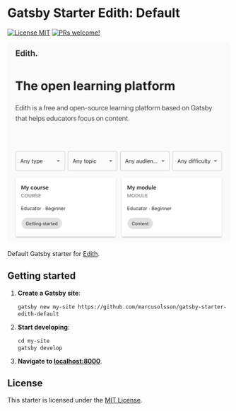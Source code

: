 # Gatsby Starter Edith: Default

[![License MIT](https://img.shields.io/badge/license-MIT-blue.svg?style=flat)](LICENSE)
[![PRs welcome!](https://img.shields.io/badge/PRs-welcome-brightgreen.svg)](#contribute)

![screenshot](screenshot.png)

Default Gatsby starter for [Edith](https://github.com/marcusolsson/edith).

## Getting started

1. **Create a Gatsby site**:

   ```
   gatsby new my-site https://github.com/marcusolsson/gatsby-starter-edith-default
   ```

1. **Start developing**:

   ```
   cd my-site
   gatsby develop
   ```

1. **Navigate to [localhost:8000](http://localhost:8000)**.

## License

This starter is licensed under the [MIT License](LICENSE).
